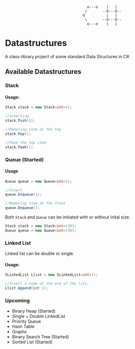 
                                          o---o    |   |                                 
                                         /       --O---O--                               
                                        O          |   |                                 
                                         \       --O---O--                               
                                          o---o    |   |   
                                          

# Datastructures

A class-library project of some standard Data Structures in C#.

## Available Datastructures

### Stack
#### Usage:
```C#
Stack stack = new Stack<int>();

//Inserting
stack.Push(1);

//Removing item at the top
stack.Pop();

//Peek the top item
stack.Peek();
```
### Queue (Started)
#### Usage
```C#
Queue queue = new Queue<int>();

//Insert
queue.Enqueue(1);

//Removing item at the front
queue.Dequeue();
```

Both `Stack` and `Queue` can be initiated with or without inital size.

```C#
Stack stack = new Stack<int>(30);
Queue queue = new Queue<int>(30);
```

### Linked List
Linked list can be double or single.

#### Usage:
```C#
SLinkedList Llist = new SLinkedList<int>();

//Insert a node at the end of the list.
Llist.Append(int 1);
```

### Upcoming
* Binary Heap (Started)
* Single + Double LinkedList
* Priority Queue
* Hash Table
* Graphs
* Binary Search Tree (Started)
* Sorted List (Started)